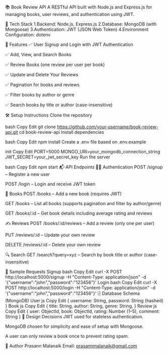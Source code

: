 📚 Book Review API
A RESTful API built with Node.js and Express.js for managing books, user reviews, and authentication using JWT.

🔧 Tech Stack
1.Backend: Node.js, Express.js
2.Database: MongoDB (with Mongoose)
3.Authentication: JWT (JSON Web Token)
4.Environment Configuration: dotenv

🚀 Features
✅ User Signup and Login with JWT Authentication

✅ Add, View, and Search Books

✅ Review Books (one review per user per book)

✅ Update and Delete Your Reviews

✅ Pagination for books and reviews

✅ Filter books by author or genre

✅ Search books by title or author (case-insensitive)

🛠️ Setup Instructions
Clone the repository

bash
Copy
Edit
git clone https://github.com/your-username/book-review-api.git
cd book-review-api
Install dependencies

bash
Copy
Edit
npm install
Create a .env file based on .env.example

init
Copy
Edit
PORT=5000
MONGO_URI=your_mongodb_connection_string
JWT_SECRET=your_jwt_secret_key
Run the server

bash
Copy
Edit
npm start
📬 API Endpoints
🧑‍💻 Authentication
POST /signup – Register a new user

POST /login – Login and receive JWT token

📘 Books
POST /books – Add a new book (requires JWT)

GET /books – List all books (supports pagination and filter by author/genre)

GET /books/:id – Get book details including average rating and reviews

✍️ Reviews
POST /books/:id/reviews – Add a review (only one per user)

PUT /reviews/:id – Update your own review

DELETE /reviews/:id – Delete your own review

🔍 Search
GET /search?query=xyz – Search by book title or author (case-insensitive)

🧪 Sample Requests
Signup
bash
Copy
Edit
curl -X POST http://localhost:5000/signup -H "Content-Type: application/json" -d '{"username":"john","password":"123456"}'
Login
bash
Copy
Edit
curl -X POST http://localhost:5000/login -H "Content-Type: application/json" -d '{"username":"john","password":"123456"}'
🗄️ Database Schema (MongoDB)
User
js
Copy
Edit
{
  username: String,
  password: String (hashed)
}
Book
js
Copy
Edit
{
  title: String,
  author: String,
  genre: String,
}
Review
js
Copy
Edit
{
  user: ObjectId,
  book: ObjectId,
  rating: Number (1–5),
  comment: String
}
📌 Design Decisions
JWT used for stateless authentication.

MongoDB chosen for simplicity and ease of setup with Mongoose.

A user can only review a book once to prevent rating spam.

👤 Author
Prasann Malanaik
Email: prasannmalanaik@gmail.com